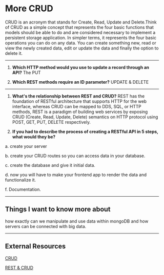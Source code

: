 # More CRUD

CRUD is an acronym that stands for Create, Read, Update and Delete.Think of CRUD as a simple concept that represents the four basic functions that models should be able to do and are considered necessary to implement a persistent storage application. In simpler terms, it represents the four basic operations you can do on any data. You can create something new, read or view the newly created data, edit or update the data and finally the option to delete it.

***


1. **Which HTTP method would you use to update a record through an API?**
    The PUT 


2. **Which REST methods require an ID parameter?**
    UPDATE & DELETE

***


1. **What's the relationship between REST and CRUD?**
REST has the foundation of RESTful architecture that supports HTTP for the web interface, whereas CRUD can be mapped to DDS, SQL, or HTTP methods,
REST is a paradigm of building web services by exposing CRUD (Create, Read, Update, Delete) semantics on HTTP protocol using POST, GET, PUT, DELETE respectively.


2. **If you had to describe the process of creating a RESTful API in 5 steps, what would they be?**

a. create your server 

b. create your CRUD routes so you can access data in your database.

c. create the database and give it initial data.

d. now you will have to make your frontend app to render the data and functionalize it.

f. Documentation.

***

## Things I want to know more about

how exactly can we manipulate and use data within mongoDB and how servers can be connected with big data.

*** 
## External Resources 

[CRUD](https://medium.com/geekculture/crud-operations-explained-2a44096e9c88)

[REST & CRUD](https://www.youtube.com/watch?v=EzNcBhSv1Wo)

